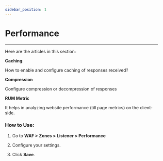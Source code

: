 ```yaml
---
sidebar_position: 1
---
```

# Performance

---

Here are the articles in this section:

**Caching**

How to enable and configure caching of responses received?

**Compression**

Configure compression or decompression of responses

**RUM Metric**

It helps in analyzing website performance (till page metrics) on the client-side.

### How to Use:

1. Go to **WAF > Zones > Listener > Performance**

2. Configure your settings. 

3. Click **Save**. 